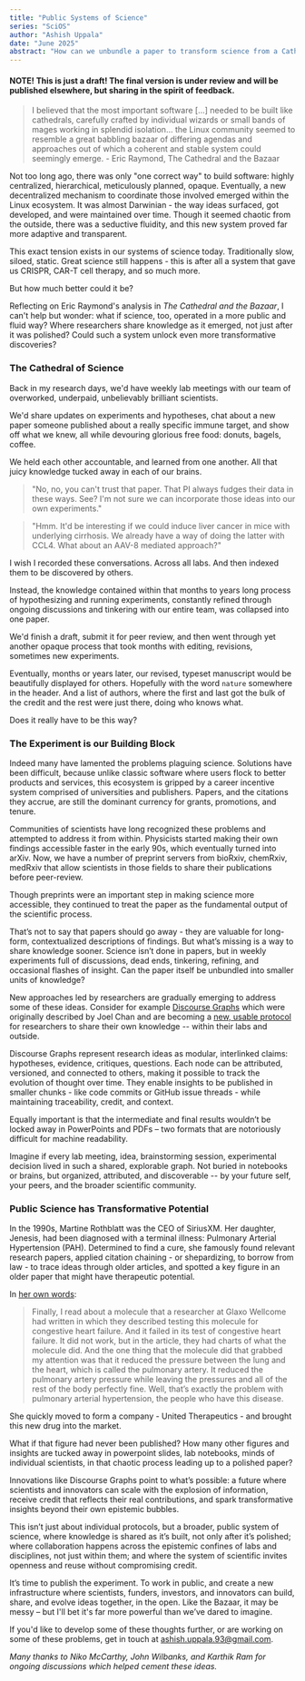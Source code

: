 ```yaml
---
title: "Public Systems of Science"
series: "SciOS"
author: "Ashish Uppala"
date: "June 2025"
abstract: "How can we unbundle a paper to transform science from a Cathedral into a Bazaar?"
---
```


#### NOTE! This is just a draft! The final version is under review and will be published elsewhere, but sharing in the spirit of feedback.

> I believed that the most important software [...] needed to be built like cathedrals, carefully crafted by individual wizards or small bands of mages working in splendid isolation... the Linux community seemed to resemble a great babbling bazaar of differing agendas and approaches out of which a coherent and stable system could seemingly emerge. - Eric Raymond, The Cathedral and the Bazaar

Not too long ago, there was only "one correct way" to build software: highly centralized, hierarchical, meticulously planned, opaque. Eventually, a new decentralized mechanism to coordinate those involved emerged within the Linux ecosystem. It was almost Darwinian - the way ideas surfaced, got developed, and were maintained over time. Though it seemed chaotic from the outside, there was a seductive fluidity, and this new system proved far more adaptive and transparent.

This exact tension exists in our systems of science today. Traditionally slow, siloed, static. Great science still happens - this is after all a system that gave us CRISPR, CAR-T cell therapy, and so much more.

But how much better could it be?

Reflecting on Eric Raymond's analysis in *The Cathedral and the Bazaar*, I can't help but wonder: what if science, too, operated in a more public and fluid way? Where researchers share knowledge as it emerged, not just after it was polished? Could such a system unlock even more transformative discoveries?

### The Cathedral of Science

Back in my research days, we'd have weekly lab meetings with our team of overworked, underpaid, unbelievably brilliant scientists.

We'd share updates on experiments and hypotheses, chat about a new paper someone published about a really specific immune target, and show off what we knew, all while devouring glorious free food: donuts, bagels, coffee.

We held each other accountable, and learned from one another. All that juicy knowledge tucked away in each of our brains.

> "No, no, you can't trust that paper. That PI always fudges their data in these ways. See? I'm not sure we can incorporate those ideas into our own experiments."

> "Hmm. It'd be interesting if we could induce liver cancer in mice with underlying cirrhosis. We already have a way of doing the latter with CCL4. What about an AAV-8 mediated approach?"

I wish I recorded these conversations. Across all labs. And then indexed them to be discovered by others.

Instead, the knowledge contained within that months to years long process of hypothesizing and running experiments, constantly refined through ongoing discussions and tinkering with our entire team, was collapsed into one paper.

We'd finish a draft, submit it for peer review, and then went through yet another opaque process that took months with editing, revisions, sometimes new experiments.

Eventually, months or years later, our revised, typeset manuscript would be beautifully displayed for others. Hopefully with the word `nature` somewhere in the header. And a list of authors, where the first and last got the bulk of the credit and the rest were just there, doing who knows what.

Does it really have to be this way?

### The Experiment is our Building Block

Indeed many have lamented the problems plaguing science. Solutions have been difficult, because unlike classic software where users flock to better products and services, this ecosystem is gripped by a career incentive system comprised of universities and publishers.  Papers, and the citations they accrue, are still the dominant currency for grants, promotions, and tenure.

Communities of scientists have long recognized these problems and attempted to address it from within. Physicists started making their own findings accessible faster in the early 90s, which eventually turned into arXiv. Now, we have a number of preprint servers from bioRxiv, chemRxiv, medRxiv that allow scientists in those fields to share their publications before peer-review.

Though preprints were an important step in making science more accessible, they continued to treat the paper as the fundamental output of the scientific process.

That’s not to say that papers should go away - they are valuable for long-form, contextualized descriptions of findings. But what’s missing is a way to share knowledge sooner. Science isn’t done in papers, but in weekly experiments full of discussions, dead ends, tinkering, refining, and occasional flashes of insight. Can the paper itself be unbundled into smaller units of knowledge?

New approaches led by researchers are gradually emerging to address some of these ideas. Consider for example [Discourse Graphs](https://joelchan.me/assets/pdf/Discourse_Graphs_for_Augmented_Knowledge_Synthesis_What_and_Why.pdf) which were originally described by Joel Chan and are becoming a [new, usable protocol](https://discoursegraphs.com/) for researchers to share their own knowledge -- within their labs and outside.

Discourse Graphs represent research ideas as modular, interlinked claims: hypotheses, evidence, critiques, questions. Each node can be attributed, versioned, and connected to others, making it possible to track the evolution of thought over time. They enable insights to be published in smaller chunks - like code commits or GitHub issue threads - while maintaining traceability, credit, and context.

Equally important is that the intermediate and final results wouldn’t be locked away in PowerPoints and PDFs – two formats that are notoriously difficult for machine readability.

Imagine if every lab meeting, idea, brainstorming session, experimental decision lived in such a shared, explorable graph. Not buried in notebooks or brains, but organized, attributed, and discoverable -- by your future self, your peers, and the broader scientific community.

### Public Science has Transformative Potential

In the 1990s, Martine Rothblatt was the CEO of SiriusXM. Her daughter, Jenesis, had been diagnosed with a terminal illness: Pulmonary Arterial Hypertension (PAH). Determined to find a cure, she famously found relevant research papers, applied citation chaining - or shepardizing, to borrow from law - to trace ideas through older articles, and spotted a key figure in an older paper that might have therapeutic potential.

In [her own words](https://tim.blog/2020/12/17/martine-rothblatt-transcript/):

> Finally, I read about a molecule that a researcher at Glaxo Wellcome had written in which they described testing this molecule for congestive heart failure. And it failed in its test of congestive heart failure. It did not work, but in the article, they had charts of what the molecule did. And the one thing that the molecule did that grabbed my attention was that it reduced the pressure between the lung and the heart, which is called the pulmonary artery. It reduced the pulmonary artery pressure while leaving the pressures and all of the rest of the body perfectly fine. Well, that’s exactly the problem with pulmonary arterial hypertension, the people who have this disease.

She quickly moved to form a company - United Therapeutics - and brought this new drug into the market.

What if that figure had never been published? How many other figures and insights are tucked away in powerpoint slides, lab notebooks, minds of individual scientists, in that chaotic process leading up to a polished paper?

Innovations like Discourse Graphs point to what’s possible: a future where scientists and innovators can scale with the explosion of information, receive credit that reflects their real contributions, and spark transformative insights beyond their own epistemic bubbles.

This isn’t just about individual protocols, but a broader, public system of science, where knowledge is shared as it’s built, not only after it’s polished; where collaboration happens across the epistemic confines of labs and disciplines, not just within them; and where the system of scientific invites openness and reuse without compromising credit.

It’s time to publish the experiment. To work in public, and create a new infrastructure where scientists, funders, investors, and innovators can build, share, and evolve ideas together, in the open. Like the Bazaar, it may be messy – but I'll bet it's far more powerful than we’ve dared to imagine.

If you'd like to develop some of these thoughts further, or are working on some of these problems, get in touch at ashish.uppala.93@gmail.com.


*Many thanks to Niko McCarthy, John Wilbanks, and Karthik Ram for ongoing discussions which helped cement these ideas.*